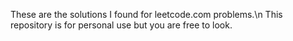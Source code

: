 These are the solutions I found for leetcode.com problems.\n
This repository is for personal use but you are free to look.
